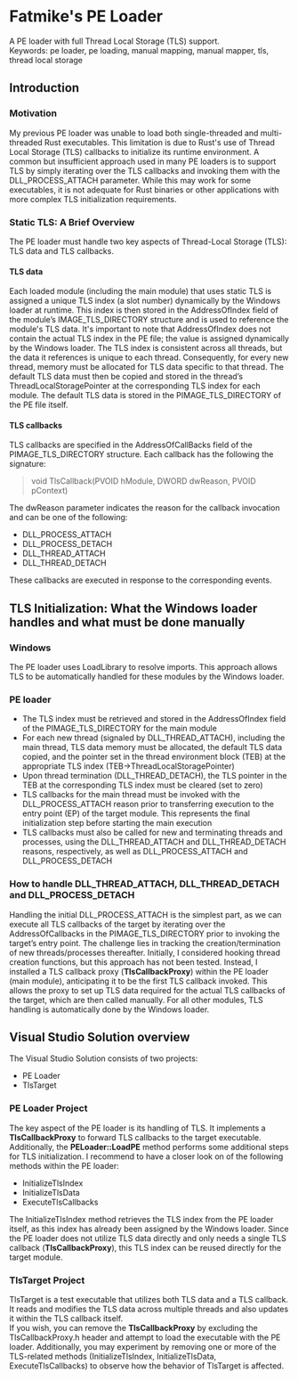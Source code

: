 # Fatmike's PE Loader

A PE loader with full Thread Local Storage (TLS) support.  
Keywords: pe loader, pe loading, manual mapping, manual mapper, tls, thread local storage

## Introduction

### Motivation

My previous PE loader was unable to load both single-threaded and multi-threaded Rust executables. This limitation is due to Rust's use of Thread Local Storage (TLS) callbacks to initialize its runtime environment. A common but insufficient approach used in many PE loaders is to support TLS by simply iterating over the TLS callbacks and invoking them with the DLL_PROCESS_ATTACH parameter. While this may work for some executables, it is not adequate for Rust binaries or other applications with more complex TLS initialization requirements.

### Static TLS: A Brief Overview

The PE loader must handle two key aspects of Thread-Local Storage (TLS): TLS data and TLS callbacks.

#### TLS data

Each loaded module (including the main module) that uses static TLS is assigned a unique TLS index (a slot number) dynamically by the Windows loader at runtime. This index is then stored in the AddressOfIndex field of the module’s IMAGE_TLS_DIRECTORY structure and is used to reference the module's TLS data. It's important to note that AddressOfIndex does not contain the actual TLS index in the PE file; the value is assigned dynamically by the Windows loader. The TLS index is consistent across all threads, but the data it references is unique to each thread. Consequently, for every new thread, memory must be allocated for TLS data specific to that thread. The default TLS data must then be copied and stored in the thread’s ThreadLocalStoragePointer at the corresponding TLS index for each module. The default TLS data is stored in the PIMAGE_TLS_DIRECTORY of the PE file itself.

#### TLS callbacks

TLS callbacks are specified in the AddressOfCallBacks field of the PIMAGE_TLS_DIRECTORY structure. Each callback has the following the signature:

> void TlsCallback(PVOID hModule, DWORD dwReason, PVOID pContext)

The dwReason parameter indicates the reason for the callback invocation and can be one of the following:

- DLL_PROCESS_ATTACH  
- DLL_PROCESS_DETACH  
- DLL_THREAD_ATTACH  
- DLL_THREAD_DETACH

These callbacks are executed in response to the corresponding events.

## TLS Initialization: What the Windows loader handles and what must be done manually

### Windows

The PE loader uses LoadLibrary to resolve imports. This approach allows TLS to be automatically handled for these modules by the Windows loader.

### PE loader

- The TLS index must be retrieved and stored in the AddressOfIndex field of the PIMAGE_TLS_DIRECTORY for the main module
- For each new thread (signaled by DLL_THREAD_ATTACH), including the main thread, TLS data memory must be allocated, the default TLS data copied, and the pointer set in the thread environment block (TEB) at the appropriate TLS index (TEB->ThreadLocalStoragePointer)
- Upon thread termination (DLL_THREAD_DETACH), the TLS pointer in the TEB at the corresponding TLS index must be cleared (set to zero)
- TLS callbacks for the main thread must be invoked with the DLL_PROCESS_ATTACH reason prior to transferring execution to the entry point (EP) of the target module. This represents the final initialization step before starting the main execution
- TLS callbacks must also be called for new and terminating threads and processes, using the DLL_THREAD_ATTACH and DLL_THREAD_DETACH reasons, respectively, as well as DLL_PROCESS_ATTACH and DLL_PROCESS_DETACH

### How to handle DLL_THREAD_ATTACH, DLL_THREAD_DETACH and DLL_PROCESS_DETACH

Handling the initial DLL_PROCESS_ATTACH is the simplest part, as we can execute all TLS callbacks of the target by iterating over the AddressOfCallbacks in the PIMAGE_TLS_DIRECTORY prior to invoking the target’s entry point. The challenge lies in tracking the creation/termination of new threads/processes thereafter. Initially, I considered hooking thread creation functions, but this approach has not been tested. Instead, I installed a TLS callback proxy (**TlsCallbackProxy**) within the PE loader (main module), anticipating it to be the first TLS callback invoked. This allows the proxy to set up TLS data required for the actual TLS callbacks of the target, which are then called manually. For all other modules, TLS handling is automatically done by the Windows loader.

## Visual Studio Solution overview

The Visual Studio Solution consists of two projects:
- PE Loader
- TlsTarget

### PE Loader Project

The key aspect of the PE loader is its handling of TLS. It implements a **TlsCallbackProxy** to forward TLS callbacks to the target executable. Additionally, the **PELoader::LoadPE** method performs some additional steps for TLS initialization. I recommend to have a closer look on of the following methods within the PE loader:

- InitializeTlsIndex  
- InitializeTlsData  
- ExecuteTlsCallbacks  
  
The InitializeTlsIndex method retrieves the TLS index from the PE loader itself, as this index has already been assigned by the Windows loader. Since the PE loader does not utilize TLS data directly and only needs a single TLS callback (**TlsCallbackProxy**), this TLS index can be reused directly for the target module.

### TlsTarget Project

TlsTarget is a test executable that utilizes both TLS data and a TLS callback. It reads and modifies the TLS data across multiple threads and also updates it within the TLS callback itself.  
If you wish, you can remove the **TlsCallbackProxy** by excluding the TlsCallbackProxy.h header and attempt to load the executable with the PE loader. Additionally, you may experiment by removing one or more of the TLS-related methods (InitializeTlsIndex, InitializeTlsData, ExecuteTlsCallbacks) to observe how the behavior of TlsTarget is affected.
